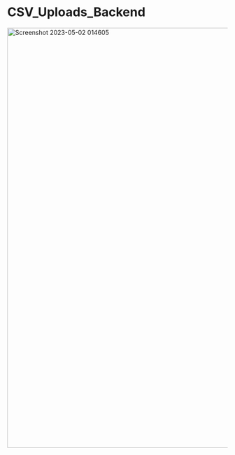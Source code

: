 # CSV_Uploads_Backend
<img width="960" alt="Screenshot 2023-05-02 014605" src="https://user-images.githubusercontent.com/90390855/235523632-0b70279d-08a4-46dc-aa73-ac6ce6f1c147.png">

